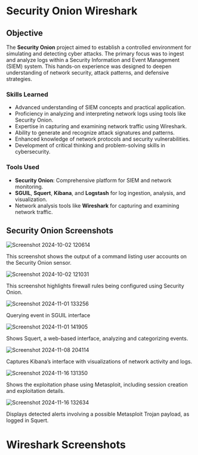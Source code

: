 # Security Onion Wireshark

## Objective
The **Security Onion** project aimed to establish a controlled environment for simulating and detecting cyber attacks. The primary focus was to ingest and analyze logs within a Security Information and Event Management (SIEM) system. This hands-on experience was designed to deepen understanding of network security, attack patterns, and defensive strategies.

### Skills Learned
- Advanced understanding of SIEM concepts and practical application.
- Proficiency in analyzing and interpreting network logs using tools like Security Onion.
- Expertise in capturing and examining network traffic using Wireshark.
- Ability to generate and recognize attack signatures and patterns.
- Enhanced knowledge of network protocols and security vulnerabilities.
- Development of critical thinking and problem-solving skills in cybersecurity.

### Tools Used
- **Security Onion**: Comprehensive platform for SIEM and network monitoring.
- **SGUIL**, **Squert**, **Kibana**, and **Logstash** for log ingestion, analysis, and visualization.
- Network analysis tools like **Wireshark** for capturing and examining network traffic.

## Security Onion Screenshots

![Screenshot 2024-10-02 120614](https://github.com/user-attachments/assets/518c4db2-6db0-4cfe-88c1-7f05cf73c40c)

This screenshot shows the output of a command listing user accounts on the Security Onion sensor.

![Screenshot 2024-10-02 121031](https://github.com/user-attachments/assets/e6e7ac08-af05-4775-892d-1531ea04c6f2)

This screenshot highlights firewall rules being configured using Security Onion.

![Screenshot 2024-11-01 133256](https://github.com/user-attachments/assets/d12022b2-17ab-48da-b9b9-d7446d256a54)

Querying event in SGUIL interface

![Screenshot 2024-11-01 141905](https://github.com/user-attachments/assets/fb17b289-ee34-40f0-8ea3-9640cdfc291e)

Shows Squert, a web-based interface, analyzing and categorizing events.

![Screenshot 2024-11-08 204114](https://github.com/user-attachments/assets/91154767-045a-4ef5-b280-20886f8679ac)

Captures Kibana’s interface with visualizations of network activity and logs.

![Screenshot 2024-11-16 131350](https://github.com/user-attachments/assets/9ef02510-cd13-4426-8483-ef4eb3b117a3)

Shows the exploitation phase using Metasploit, including session creation and exploitation details.

![Screenshot 2024-11-16 132634](https://github.com/user-attachments/assets/fb7e0abf-015a-497b-bbe6-3a9c71c4829f)

Displays detected alerts involving a possible Metasploit Trojan payload, as logged in Squert.

# Wireshark Screenshots
